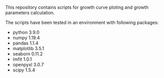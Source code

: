 This repository contains scripts for growth curve ploting and growth parameters calculation.  

The scripts have been tested in an environment with following packages:  
- python 3.9.0
- numpy 1.19.4
- pandas 1.1.4
- matplotlib 3.5.1
- seaborn 0.11.2
- lmfit 1.0.1
- openpyxl 3.0.7
- scipy 1.5.4